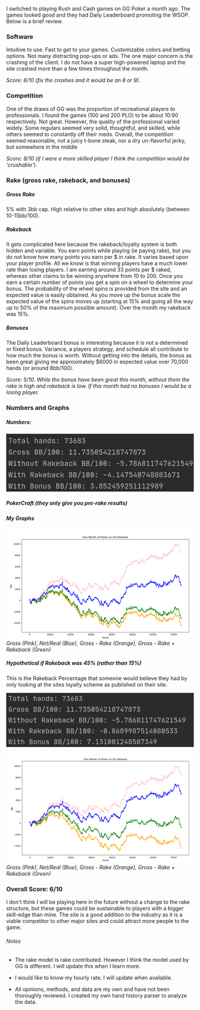 I switched to playing Rush and Cash games on GG Poker a month ago. The games looked good and they had Daily Leaderboard promoting the WSOP. Below is a brief review.

### Software

Intuitive to use. Fast to get to your games. Customizable colors and betting options. Not many distracting pop-ups or ads. The one major concern is the crashing of the client. I do not have a super high-powered laptop and the site crashed more than a few times throughout the month.

_Score: 6/10 (fix the crashes and it would be an 8 or 9)._

### Competition

One of the draws of GG was the proportion of recreational players to professionals. I found the games (100 and 200 PLO) to be about 10:90 respectively. Not great. However, the quality of the professional varied widely. Some regulars seemed very solid, thoughtful, and skilled, while others seemed to constantly off their meds. Overall, the competition seemed reasonable, not a juicy t-bone steak, nor a dry un-flavorful jerky, but somewhere in the middle

_Score: 8/10 (if I were a more skilled player I think the competition would be 'crushable')._

### Rake (gross rake, rakeback, and bonuses)

##### Gross Rake

5% with 3bb cap. High relative to other sites and high absolutely (between 10-15bb/100).

##### Rakeback

It gets complicated here because the rakeback/loyalty system is both hidden and variable. You earn points while playing (ie paying rake), but you do not know how many points you earn per $ in rake. It varies based upon your player profile. All we know is that winning players have a much lower rate than losing players. I am earning around 33 points per $ raked, whereas other claims to be winning anywhere from 10 to 200. Once you earn a certain number of points you get a spin on a wheel to determine your bonus. The probability of the wheel spins is provided from the site and an expected value is easily obtained. As you move up the bonus scale the expected value of the spins moves up (starting at 15% and going all the way up to 50% of the maximum possible amount). Over the month my rakeback was 15%.

##### Bonuses

The Daily Leaderboard bonus is interesting because it is not a determined or fixed bonus. Variance, a players strategy, and schedule all contribute to how much the bonus is worth. Without getting into the details, the bonus as been great giving me approximately $6000 in expected value over 70,000 hands (or around 8bb/100).

_Score: 5/10. While the bonus have been great this month, without them the rake is high and rakeback is low. If this month had no bonuses I would be a losing player._

### Numbers and Graphs

##### Numbers:

![gg-numbers](../assets/images/gg-numbers.png)

##### PokerCraft (they only give you pre-rake results)


##### My Graphs

![gg-results](../assets/images/gg-results.png)
*Gross (Pink), Net/Real (Blue), Gross - Rake (Orange), Gross - Rake + Rakeback (Green)*

##### Hypothetical if Rakeback was 45% (rather than 15%)

This is the Rakeback Percentage that someone would believe they had by only looking at the sites loyalty scheme as published on their site.

![gg-numbers](../assets/images/gg-hyp-numbers.png)

![gg-results](../assets/images/gg-hyp-results.png)
*Gross (Pink), Net/Real (Blue), Gross - Rake (Orange), Gross - Rake + Rakeback (Green)*

### Overall Score: 6/10

I don't think I will be playing here in the future without a change to the rake structure, but these games could be sustainable to players with a bigger skill-edge than mine. The site is a good addition to the industry as it is a viable competitor to other major sites and could attract more people to the game.

###### Notes

- The rake model is rake contributed. However I think the model used by GG is different. I will update this when I learn more.

- I would like to know my hourly rate. I will update when available.

- All opinions, methods, and data are my own and have not been thoroughly reviewed. I created my own hand history parser to analyze the data.
